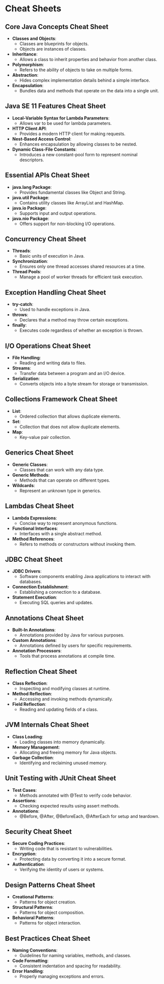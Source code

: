 # Cheat Sheets

## Core Java Concepts Cheat Sheet
- **Classes and Objects**: 
  - Classes are blueprints for objects.
  - Objects are instances of classes.
- **Inheritance**:
  - Allows a class to inherit properties and behavior from another class.
- **Polymorphism**:
  - Refers to the ability of objects to take on multiple forms.
- **Abstraction**:
  - Hides complex implementation details behind a simple interface.
- **Encapsulation**:
  - Bundles data and methods that operate on the data into a single unit.

## Java SE 11 Features Cheat Sheet
- **Local-Variable Syntax for Lambda Parameters**:
  - Allows var to be used for lambda parameters.
- **HTTP Client API**:
  - Provides a modern HTTP client for making requests.
- **Nest-Based Access Control**:
  - Enhances encapsulation by allowing classes to be nested.
- **Dynamic Class-File Constants**:
  - Introduces a new constant-pool form to represent nominal descriptors.

## Essential APIs Cheat Sheet
- **java.lang Package**:
  - Provides fundamental classes like Object and String.
- **java.util Package**:
  - Contains utility classes like ArrayList and HashMap.
- **java.io Package**:
  - Supports input and output operations.
- **java.nio Package**:
  - Offers support for non-blocking I/O operations.

## Concurrency Cheat Sheet
- **Threads**:
  - Basic units of execution in Java.
- **Synchronization**:
  - Ensures only one thread accesses shared resources at a time.
- **Thread Pools**:
  - Manage a pool of worker threads for efficient task execution.

## Exception Handling Cheat Sheet
- **try-catch**:
  - Used to handle exceptions in Java.
- **throws**:
  - Declares that a method may throw certain exceptions.
- **finally**:
  - Executes code regardless of whether an exception is thrown.

## I/O Operations Cheat Sheet
- **File Handling**:
  - Reading and writing data to files.
- **Streams**:
  - Transfer data between a program and an I/O device.
- **Serialization**:
  - Converts objects into a byte stream for storage or transmission.

## Collections Framework Cheat Sheet
- **List**:
  - Ordered collection that allows duplicate elements.
- **Set**:
  - Collection that does not allow duplicate elements.
- **Map**:
  - Key-value pair collection.

## Generics Cheat Sheet
- **Generic Classes**:
  - Classes that can work with any data type.
- **Generic Methods**:
  - Methods that can operate on different types.
- **Wildcards**:
  - Represent an unknown type in generics.

## Lambdas Cheat Sheet
- **Lambda Expressions**:
  - Concise way to represent anonymous functions.
- **Functional Interfaces**:
  - Interfaces with a single abstract method.
- **Method References**:
  - Refers to methods or constructors without invoking them.

## JDBC Cheat Sheet
- **JDBC Drivers**:
  - Software components enabling Java applications to interact with databases.
- **Connection Establishment**:
  - Establishing a connection to a database.
- **Statement Execution**:
  - Executing SQL queries and updates.

## Annotations Cheat Sheet
- **Built-In Annotations**:
  - Annotations provided by Java for various purposes.
- **Custom Annotations**:
  - Annotations defined by users for specific requirements.
- **Annotation Processors**:
  - Tools that process annotations at compile time.

## Reflection Cheat Sheet
- **Class Reflection**:
  - Inspecting and modifying classes at runtime.
- **Method Reflection**:
  - Accessing and invoking methods dynamically.
- **Field Reflection**:
  - Reading and updating fields of a class.

## JVM Internals Cheat Sheet
- **Class Loading**:
  - Loading classes into memory dynamically.
- **Memory Management**:
  - Allocating and freeing memory for Java objects.
- **Garbage Collection**:
  - Identifying and reclaiming unused memory.

## Unit Testing with JUnit Cheat Sheet
- **Test Cases**:
  - Methods annotated with @Test to verify code behavior.
- **Assertions**:
  - Checking expected results using assert methods.
- **Annotations**:
  - @Before, @After, @BeforeEach, @AfterEach for setup and teardown.

## Security Cheat Sheet
- **Secure Coding Practices**:
  - Writing code that is resistant to vulnerabilities.
- **Encryption**:
  - Protecting data by converting it into a secure format.
- **Authentication**:
  - Verifying the identity of users or systems.

## Design Patterns Cheat Sheet
- **Creational Patterns**:
  - Patterns for object creation.
- **Structural Patterns**:
  - Patterns for object composition.
- **Behavioral Patterns**:
  - Patterns for object interaction.

## Best Practices Cheat Sheet
- **Naming Conventions**:
  - Guidelines for naming variables, methods, and classes.
- **Code Formatting**:
  - Consistent indentation and spacing for readability.
- **Error Handling**:
  - Properly managing exceptions and errors.


